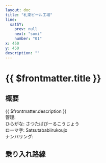 ```yaml
---
layout: doc
title: "札束ビール工場"
line:
  satSY:
    prev: null
    next: "somi"
    number: "01"
x: 450
y: 450
description: ""
---
```


# {{ $frontmatter.title }} <ViewinMap />
<!-- ![駅の写真の説明](駅の写真のURL) -->

## 概要
{{ $frontmatter.description }}  
管理:   
ひらがな: さつたばびーるこうじょう  
ローマ字: Satsutababiirukoujo  
ナンバリング: <Numberling />

## 乗り入れ路線
<LineInfo />
